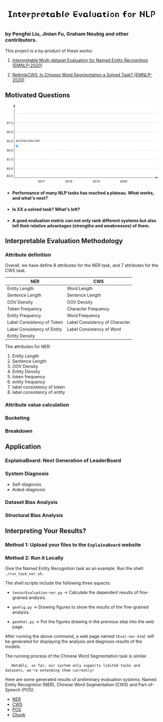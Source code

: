 <img src="fig/nlp.png" width="800">

### by Pengfei Liu, Jinlan Fu, Graham Neubig and other contributors.


This project is a by-product of these works:

1) [Interpretable Multi-dataset Evaluation for Named Entity Recognition (EMNLP-2020)](https://www.aclweb.org/anthology/2020.emnlp-main.489.pdf)

2) [RethinkCWS: Is Chinese Word Segmentation a Solved Task? (EMNLP-2020)](https://www.aclweb.org/anthology/2020.emnlp-main.457.pdf)




## Motivated Questions

<img src="fig/ner.gif" width="550">

* #### Performance of many NLP tasks has reached a plateau. What works, and what's next?
* #### <strong>Is XX a solved task? What's left?</strong>
* #### A good evaluation metric can not only rank different systems but also tell their relative advantages (strengths and weaknesses) of them.



## Interpretable Evaluation Methodology

### Attribute definition
Overall, we have define 8 attributes for the NER task, and 7 attributes for the CWS task.

|              NER            | 			   CWS 			    | 
|-----------------------------|---------------------------------|
| Entity Length   		      | Word Length                     | 
| Sentence Length             | Sentence Length                 | 
| OOV Density                 | OOV Density                     | 
| Token Frequency       	  | Character Frequency             | 
| Entity Frequency            | Word Frequency                  | 
| Label Consistency of Token  | Label Consistency of Character  | 
| Label Consistency of Entity | Label Consistency of Word       | 
| Entity Density			  |                                 |


The attributes for NER: 
1) Entity Length
2) Sentence Length
3) OOV Density
4) Entity Density 
4) token frequency
5) entity frequency
6) label consistency of token
7) label consistency of entity

### Attribute value calculation

### Bucketing 

### Breakdown




## Application


### ExplainaBoard: Next Generation of LeaderBoard


### System Diagnosis
* Self-diagnosis
* Aided-diagnosis


### Dataset Bias Analysis


### Structural Bias Analysis 









## Interpreting Your Results?


### Method 1: Upload your files to  the ``ExplainaBoard`` website



### Method 2: Run it Locally
Give the Named Entity Recognition task as an example. Run the shell: `./run_task_ner.sh`.

The shell scripts include the following three aspects:

- `tensorEvaluation-ner.py` -> Calculate the dependent results of fine-grained analysis.

- `genFig.py` -> Drawing figures to show the results of the fine-grained analysis.

- `genHtml.py` -> Put the figures drawing in the previous step into the web page.

After running the above command, a web page named `tEval-ner.html` will be generated for displaying the analysis and diagnosis results of the models. 

The running process of the Chinese Word Segmentation task is similar.

```
   Notably, so far, our system only supports limited tasks and datasets, we're extending them currently!
```

Here are some generated results of preliminary evaluation systems: Named Entity Recognition (NER), Chinese Word Segmentation (CWS) and Part-of-Speech (POS).
* [NER](http://pfliu.com/tensorEvaluation/tEval-ner.html)
* [CWS](http://pfliu.com/tensorEvaluation/tEval-cws.html)
* [POS](http://pfliu.com/tensorEvaluation/tEval-pos.html)
* [Chunk](http://pfliu.com/tensorEvaluation/tEval-chunk.html)






